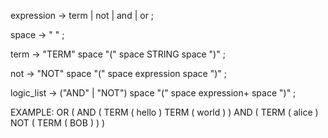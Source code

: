 expression     → term | not | and | or ;

space          → " " ;

term           → "TERM" space "(" space STRING space ")" ;

not            → "NOT" space "(" space expression space ")" ;

logic_list     → ("AND" | "NOT") space "(" space expression+ space ")" ;

EXAMPLE: OR ( AND ( TERM ( hello ) TERM ( world ) ) AND ( TERM ( alice ) NOT ( TERM ( BOB ) ) )